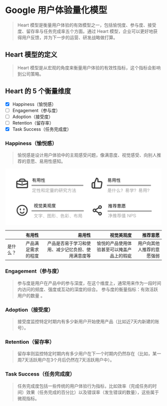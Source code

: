 # Google 用户体验量化模型

> Heart 模型是衡量用户体验的有效模型之一，包括愉悦度、参与度、接受度、留存率与任务完成率五个方面。通过 Heart 模型，企业可以更好地获得用户反馈，并为下一步的运营、研发战略做打算。

## Heart 模型的定义

> Heart 模型是从宏观的角度来衡量用户体验的有效性指标，这个指标会影响到公司策略。

## Heart 的 5 个衡量维度
  - [x] Happiness（愉悦感）
  - [ ] Engagement（参与度）
  - [ ] Adoption（接受度）
  - [ ] Retention（留存率）
  - [x] Task Success（任务完成度）

### Happiness（愉悦感）

> 愉悦感是设计用户体验中的主观感受问题，像满意度、视觉感受、向别人推荐的意愿、易用性感知。

![google heart model](google_heart.png)

|         |      有用性      |  易用性 |  视觉美观度 |  推荐意愿 |
|---------|:--------------------------:|------:|------:|------:|
| 是什么？ |  产品满足需求的程度 | 产品是否易于学习和使用、减少记忆负担、使用满意度等 | 愉悦的产品使用体验甚至可以掩盖产品上的瑕疵 | 用户向其他人推荐的意愿强弱 |


### Engagement（参与度）

> 参与度是用户在产品中的参与深度，在这个维度上，通常用来作为一段时间内访问的频度、强度或互动的深度的综合。 参与度的衡量指标：有效活跃用户的数量 。

### Adoption（接受度）

> 接受度监控特定时期内有多少新用户开始使用产品（比如近7天内新建的账号）。

### Retention（留存率）

> 留存率则监控特定时期内有多少用户在下一个时期内仍然存在（比如，某一周7天活跃用户在3个月后仍然在7天活跃用户中）。

### Task Success（任务完成度）

> 任务完成度包括一些传统的用户体验行为指标，比如效率（完成任务的时间）效果（任务完成的百分比）以及错误率（发生错误的数量），这些属于微观指标。
